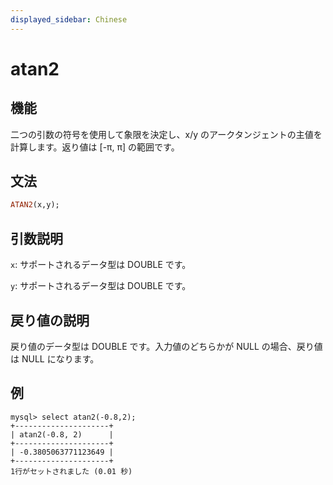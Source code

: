 ```yaml
---
displayed_sidebar: Chinese
---
```


# atan2

## 機能

二つの引数の符号を使用して象限を決定し、x/y のアークタンジェントの主値を計算します。返り値は [-π, π] の範囲です。

## 文法

```Haskell
ATAN2(x,y);
```

## 引数説明

`x`: サポートされるデータ型は DOUBLE です。

`y`: サポートされるデータ型は DOUBLE です。

## 戻り値の説明

戻り値のデータ型は DOUBLE です。入力値のどちらかが NULL の場合、戻り値は NULL になります。

## 例

```Plain Text
mysql> select atan2(-0.8,2);
+---------------------+
| atan2(-0.8, 2)      |
+---------------------+
| -0.3805063771123649 |
+---------------------+
1行がセットされました (0.01 秒)
```
